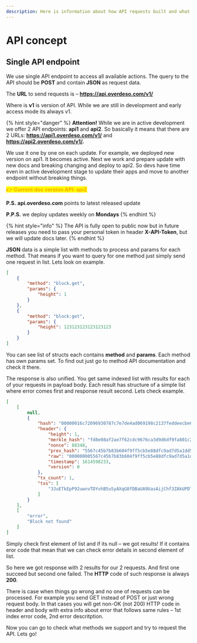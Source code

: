 ```yaml
---
description: Here is information about how API requests built and what concept do we use.
---
```


# API concept

## Single API endpoint

We use single API endpoint to access all available actions. The query to the API should be **POST** and contain **JSON** as request data.

The **URL** to send requests is – **https://api.overdeso.com/v1/**

Where is **v1** is version of API. While we are still in development and early access mode its always v1.

{% hint style="danger" %}
**Attention!**  While we are in active development we offer 2 API endpoints: **api1** and **api2**. So basically it means that there are 2 URLs: **https://api1.overdeso.com/v1/** and **https://api2.overdeso.com/v1/.**

We use it one by one on each update. For example, we deployed new version on api1. It becomes active. Next we work and prepare update with new docs and breaking changing and deploy to api2. So devs have time even in active development stage to update their apps and move to another endpoint without breaking things.&#x20;

<mark style="color:orange;">**👉 Current doc version API: api2**</mark>&#x20;

**P.S.** **api.overdeso.com** points to latest released update

**P.P.S.** we deploy updates weekly on **Mondays**
{% endhint %}



{% hint style="info" %}
The API is fully open to public now but in future releases you need to pass your personal token in header **X-API-Token**, but we will update docs later.
{% endhint %}

**JSON** data is a simple list with methods to process and params for each method. That means if you want to query for one method just simply send one request in list. Lets look on example.

```json
[
    {
        "method": "block.get",
        "params": {
            "height": 1
        }
    },
    {
        "method": "block:get",
        "params": {
            "height": 123123123123123123
        }
    }
]
```

You can see list of structs each contains **method** and **params**. Each method has own params set. To find out just go to method API documentation and check it there.

The response is also unified. You get same indexed list with results for each of your requests in payload body. Each result has structure of a simple list where error comes first and response result second. Lets check example.

```json
[
    [
        null,
        {
            "hash": "00000016c72096930787c7e7de4ad069198c2137feddeecbe6a9ec4d61cb6870",
            "header": {
                "height": 1,
                "merkle_hash": "fd8e08af2ae7f62cdc9676ca3d9d6df9fa801c2263c494503ded47b4164bb88c",
                "nonce": 88348,
                "prev_hash": "5567c45b7b83b604f9ff5cb5e88dfc9ad7d5a1dd5818dd19e6d02466f47cbd62",
                "raw": "000000005567c45b7b83b604f9ff5cb5e88dfc9ad7d5a1dd5818dd19e6d02466f47cbd62fd8e08af2ae7f62cdc9676ca3d9d6df9fa801c2263c494503ded47b4164bb88c59d03c60010000001c590100",
                "timestamp": 1614598233,
                "version": 0
            },
            "tx_count": 1,
            "txs": [
                "3JuETkEpP92uwnvTDYvhB5uSyAXqG8fDBaUA9UasAijChf3ZAkUPDT"
            ]
        }
    ],
    [
        "error",
        "Block not found"
    ]
]
```

Simply check first element of list and if its null – we got results! If it contains eror code that mean that we can check error details in second element of list.&#x20;

So here we got response with 2 results for our 2 requests. And first one succeed but second one failed. The **HTTP** code of such response is always **200**.

There is case when things go wrong and no one of requests can be processed. For example you send GET instead of POST or just wrong request body. In that cases you will get non-OK (not 200) HTTP code in header and body with extra info about error that follows same rules – 1st index error code, 2nd error descritption.

Now you can go to check what methods we support and try to request the API. Lets go!
